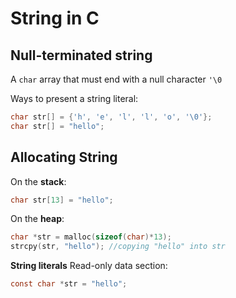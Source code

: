 # String in C

## Null-terminated string
A `char` array that must end with a null character `'\0`


Ways to present a string literal:
```c
char str[] = {'h', 'e', 'l', 'l', 'o', '\0'};
char str[] = "hello";
```

## Allocating String

On the **stack**:
```c
char str[13] = "hello";
```

On the **heap**:
```c
char *str = malloc(sizeof(char)*13);
strcpy(str, "hello"); //copying "hello" into str
```

**String literals** Read-only data section:
```c
const char *str = "hello";
```

